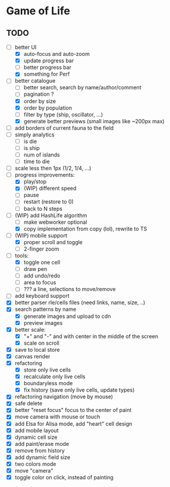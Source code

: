 # Game of Life

## TODO

- [ ] better UI
  - [x] auto-focus and auto-zoom
  - [x] update progress bar
  - [ ] better progress bar
  - [x] something for Perf
- [ ] better catalogue
  - [ ] better search, search by name/author/comment
  - [ ] pagination ?
  - [x] order by size
  - [x] order by population
  - [ ] filter by type (ship, oscillator, ...)
  - [x] generate better previews (small images like ~200px max)
- [ ] add borders of current fauna to the field
- [ ] simply analytics
  - [ ] is die
  - [ ] is ship
  - [ ] num of islands
  - [ ] time to die
- [ ] scale less then 1px (1/2, 1/4, ...)
- [ ] progress improvements:
  - [x] play/stop
  - [x] (WIP) different speed
  - [ ] pause
  - [ ] restart (restore to 0)
  - [ ] back to N steps
- [ ] (WIP) add HashLife algorithm
  - [ ] make webworker optional
  - [x] copy implementation from copy (lol), rewrite to TS
- [ ] (WIP) mobile support
  - [x] proper scroll and toggle
  - [ ] 2-finger zoom
- [ ] tools:
  - [x] toggle one cell
  - [ ] draw pen
  - [ ] add undo/redo
  - [ ] area to focus
  - [ ] ??? a line, selections to move/remove
- [ ] add keyboard support
- [x] better parser rle/cells files (need links, name, size, ..)
- [x] search patterns by name
  - [x] generate images and upload to cdn
  - [x] preview images
- [x] better scale:
  - [x] "+" and "-" and with center in the middle of the screen
  - [x] scale on scroll
- [x] save to local store
- [x] canvas render
- [x] refactoring
  - [x] store only live cells
  - [x] recalculate only live cells
  - [x] boundaryless mode
  - [x] fix history (save only live cells, update types)
- [x] refactoring navigation (move by mouse)
- [x] safe delete
- [x] better "reset focus" focus to the center of paint
- [x] move camera with mouse or touch
- [x] add Elsa for Alisa mode, add "heart" cell design
- [x] add mobile layout
- [x] dynamic cell size
- [x] add paint/erase mode
- [x] remove from history
- [x] add dynamic field size
- [x] two colors mode
- [x] move "camera"
- [x] toggle color on click, instead of painting
